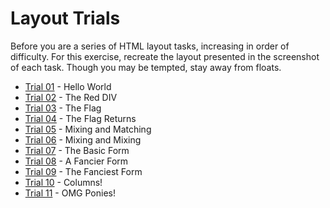 Layout Trials
=============
Before you are a series of HTML layout tasks, increasing in order of difficulty. For this exercise, recreate the layout presented in the screenshot of each task. Though you may be tempted, stay away from floats.

* [Trial 01](001.md) - Hello World
* [Trial 02](002.md) - The Red DIV
* [Trial 03](003.md) - The Flag
* [Trial 04](004.md) - The Flag Returns
* [Trial 05](005.md) - Mixing and Matching
* [Trial 06](006.md) - Mixing and Mixing
* [Trial 07](007.md) - The Basic Form
* [Trial 08](008.md) - A Fancier Form
* [Trial 09](009.md) - The Fanciest Form
* [Trial 10](010.md) - Columns!
* [Trial 11](011.md) - OMG Ponies!


